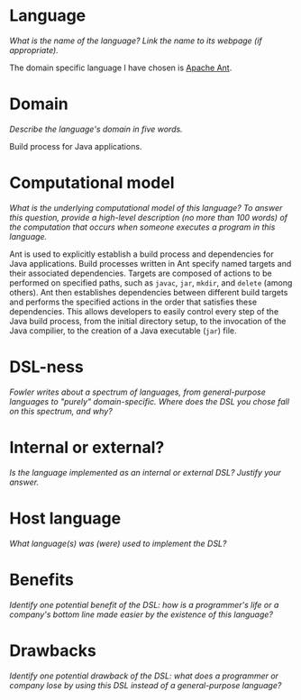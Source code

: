 # Language
_What is the name of the language? Link the name to its webpage 
(if appropriate)._

The domain specific language I have chosen is [Apache Ant](http://ant.apache.org/).

# Domain
_Describe the language's domain in five words._

Build process for Java applications.

# Computational model
_What is the underlying computational model of this language? To answer this 
question, provide a high-level description (no more than 100 words) of the 
computation that occurs when someone executes a program in this language._

Ant is used to explicitly establish a build process and dependencies for Java applications. Build processes written in Ant specify named targets and their associated dependencies. Targets are composed of actions to be performed on specified paths, such as ```javac```, ```jar```, ```mkdir```, and ```delete``` (among others). Ant then establishes dependencies between different build targets and performs the specified actions in the order that satisfies these dependencies. This allows developers to easily control every step of the Java build process, from the initial directory setup, to the invocation of the Java compilier, to the creation of a Java executable (```jar```) file.


# DSL-ness
_Fowler writes about a spectrum of languages, from general-purpose languages to 
"purely" domain-specific. Where does the DSL you chose fall on this spectrum, 
and why?_ 


# Internal or external?
_Is the language implemented as an internal or external DSL? 
Justify your answer._


# Host language
_What language(s) was (were) used to implement the DSL?_


# Benefits
_Identify one potential benefit of the DSL: how is a programmer's life or a 
company's bottom line made easier by the existence of this language?_


# Drawbacks
_Identify one potential drawback of the DSL: what does a programmer or company 
lose by using this DSL instead of a general-purpose language?_

